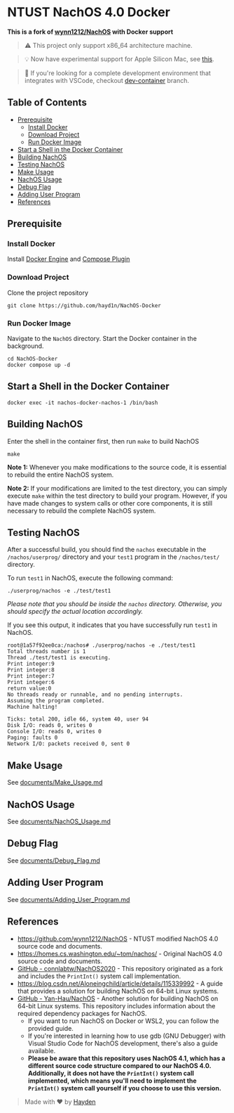 # NTUST NachOS 4.0 Docker

**This is a fork of [wynn1212/NachOS](https://github.com/wynn1212/NachOS) with Docker support**

> ⚠️ This project only support x86_64 architecture machine.

> 💡 Now have experimental support for Apple Silicon Mac, see [this](./documents/Apple_Silicon_Mac.md).

> 🚀 If you're looking for a complete development environment that integrates with VSCode, checkout [dev-container](https://github.com/hayd1n/NachOS-Docker/tree/dev-container) branch.

## Table of Contents

- [Prerequisite](#Prerequisite)
  - [Install Docker](#Install-Docker)
  - [Download Project](#Download-Project)
  - [Run Docker Image](#Run-Docker-Image)
- [Start a Shell in the Docker Container](#Start-a-Shell-in-the-Docker-Container)
- [Building NachOS](#Building-NachOS)
- [Testing NachOS](#Testing-NachOS)
- [Make Usage](#Make-Usage)
- [NachOS Usage](#NachOS-Usage)
- [Debug Flag](#Debug-Flag)
- [Adding User Program](#Adding-User-Program)
- [References](#References)

## Prerequisite

### Install Docker

Install [Docker Engine](https://docs.docker.com/engine/install/) and [Compose Plugin](https://docs.docker.com/compose/install/linux/)

### Download Project

Clone the project repository

```shell
git clone https://github.com/hayd1n/NachOS-Docker
```

### Run Docker Image

Navigate to the `NachOS` directory.
Start the Docker container in the background.

```shell
cd NachOS-Docker
docker compose up -d
```

## Start a Shell in the Docker Container

```shell
docker exec -it nachos-docker-nachos-1 /bin/bash
```

## Building NachOS

Enter the shell in the container first, then run `make` to build NachOS

```shell
make
```

**Note 1:** Whenever you make modifications to the source code, it is essential to rebuild the entire NachOS system.

**Note 2:** If your modifications are limited to the test directory, you can simply execute `make` within the test directory to build your program. However, if you have made changes to system calls or other core components, it is still necessary to rebuild the complete NachOS system.

## Testing NachOS

After a successful build, you should find the `nachos` executable in the `/nachos/userprog/` directory and your `test1` program in the `/nachos/test/` directory.

To run `test1` in NachOS, execute the following command:

```shell
./userprog/nachos -e ./test/test1
```

_Please note that you should be inside the `nachos` directory. Otherwise, you should specify the actual location accordingly._

If you see this output, it indicates that you have successfully run `test1` in NachOS.

```
root@1a57f92ee0ca:/nachos# ./userprog/nachos -e ./test/test1
Total threads number is 1
Thread ./test/test1 is executing.
Print integer:9
Print integer:8
Print integer:7
Print integer:6
return value:0
No threads ready or runnable, and no pending interrupts.
Assuming the program completed.
Machine halting!

Ticks: total 200, idle 66, system 40, user 94
Disk I/O: reads 0, writes 0
Console I/O: reads 0, writes 0
Paging: faults 0
Network I/O: packets received 0, sent 0
```

## Make Usage

See [documents/Make_Usage.md](documents/Make_Usage.md)

## NachOS Usage

See [documents/NachOS_Usage.md](documents/NachOS_Usage.md)

## Debug Flag

See [documents/Debug_Flag.md](documents/Debug_Flag.md)

## Adding User Program

See [documents/Adding_User_Program.md](documents/Adding_User_Program.md)

## References

- https://github.com/wynn1212/NachOS - NTUST modified NachOS 4.0 source code and documents.
- https://homes.cs.washington.edu/~tom/nachos/ - Original NachOS 4.0 source code and documents.
- [GitHub - connlabtw/NachOS2020](https://github.com/connlabtw/NachOS2020) - This repository originated as a fork and includes the `PrintInt()` system call implementation.
- https://blog.csdn.net/Aloneingchild/article/details/115339992 - A guide that provides a solution for building NachOS on 64-bit Linux systems.
- [GitHub - Yan-Hau/NachOS](https://github.com/Yan-Hau/NachOS/tree/master#readme) - Another solution for building NachOS on 64-bit Linux systems. This repository includes information about the required dependency packages for NachOS.
  - If you want to run NachOS on Docker or WSL2, you can follow the provided guide.
  - If you're interested in learning how to use gdb (GNU Debugger) with Visual Studio Code for NachOS development, there's also a guide available.
  - **Please be aware that this repository uses NachOS 4.1, which has a different source code structure compared to our NachOS 4.0. Additionally, it does not have the `PrintInt()` system call implemented, which means you'll need to implement the `PrintInt()` system call yourself if you choose to use this version.**

> Made with ❤️ by [Hayden](https://github.com/hayd1n)
